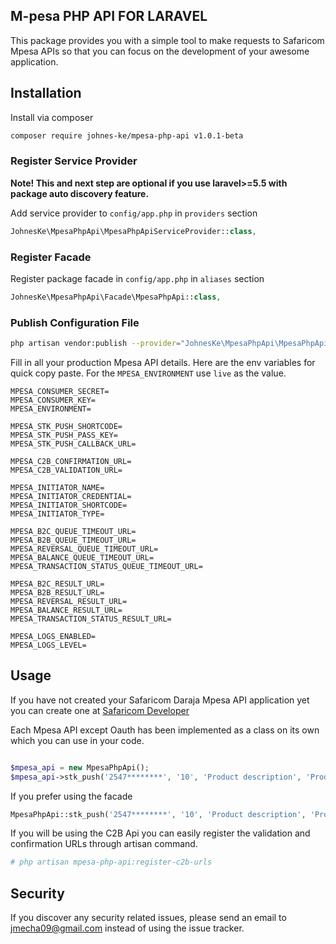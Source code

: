 ## M-pesa PHP API FOR LARAVEL

This package provides you with a simple tool to make requests to Safaricom Mpesa APIs so that you can focus on the development of your awesome application.

## Installation

Install via composer
```bash
composer require johnes-ke/mpesa-php-api v1.0.1-beta
```

### Register Service Provider

**Note! This and next step are optional if you use laravel>=5.5 with package
auto discovery feature.**

Add service provider to `config/app.php` in `providers` section
```php
JohnesKe\MpesaPhpApi\MpesaPhpApiServiceProvider::class,
```

### Register Facade

Register package facade in `config/app.php` in `aliases` section
```php
JohnesKe\MpesaPhpApi\Facade\MpesaPhpApi::class,
```

### Publish Configuration File

```bash
php artisan vendor:publish --provider="JohnesKe\MpesaPhpApi\MpesaPhpApiServiceProvider" --tag="config"
```

Fill in all your production Mpesa API details. Here are the env variables for quick copy paste. For the `MPESA_ENVIRONMENT` use `live` as the value. 

```
MPESA_CONSUMER_SECRET=
MPESA_CONSUMER_KEY=
MPESA_ENVIRONMENT=

MPESA_STK_PUSH_SHORTCODE=
MPESA_STK_PUSH_PASS_KEY=
MPESA_STK_PUSH_CALLBACK_URL=

MPESA_C2B_CONFIRMATION_URL=
MPESA_C2B_VALIDATION_URL=

MPESA_INITIATOR_NAME=
MPESA_INITIATOR_CREDENTIAL=
MPESA_INITIATOR_SHORTCODE=
MPESA_INITIATOR_TYPE=

MPESA_B2C_QUEUE_TIMEOUT_URL=
MPESA_B2B_QUEUE_TIMEOUT_URL=
MPESA_REVERSAL_QUEUE_TIMEOUT_URL=
MPESA_BALANCE_QUEUE_TIMEOUT_URL=
MPESA_TRANSACTION_STATUS_QUEUE_TIMEOUT_URL=

MPESA_B2C_RESULT_URL=
MPESA_B2B_RESULT_URL=
MPESA_REVERSAL_RESULT_URL=
MPESA_BALANCE_RESULT_URL=
MPESA_TRANSACTION_STATUS_RESULT_URL=

MPESA_LOGS_ENABLED=
MPESA_LOGS_LEVEL=

```

## Usage

If you have not created your Safaricom Daraja Mpesa API application yet you can create one at [Safaricom Developer][link-safaricom-developer]

Each Mpesa API except Oauth has been implemented as a class on its own which you can use in your code.


``` php

$mpesa_api = new MpesaPhpApi();
$mpesa_api->stk_push('2547********', '10', 'Product description', 'Product Reference');

```

If you prefer using the facade

``` php
MpesaPhpApi::stk_push('2547********', '10', 'Product description', 'Product Reference');
```

If you will be using the C2B Api you can easily register the validation and confirmation URLs through artisan command.

``` bash
# php artisan mpesa-php-api:register-c2b-urls
```

## Security

If you discover any security related issues, please send an email to jmecha09@gmail.com
instead of using the issue tracker.

[link-safaricom-developer]: https://developer.safaricom.co.ke/ 
